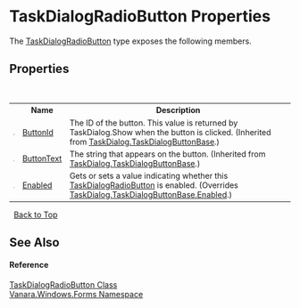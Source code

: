 # TaskDialogRadioButton Properties
 

The <a href="3137c60c-4082-c99f-21cc-9bc183e9cbe4">TaskDialogRadioButton</a> type exposes the following members.


## Properties
&nbsp;<table><tr><th></th><th>Name</th><th>Description</th></tr><tr><td>![Public property](media/pubproperty.gif "Public property")</td><td><a href="f44af4ca-fb5a-c0be-23fe-6bf7e85eb981">ButtonId</a></td><td>
The ID of the button. This value is returned by TaskDialog.Show when the button is clicked.
 (Inherited from <a href="0d000645-81f6-42fb-27aa-bb7efd7b0c14">TaskDialog.TaskDialogButtonBase</a>.)</td></tr><tr><td>![Public property](media/pubproperty.gif "Public property")</td><td><a href="23413ad8-e26c-2cd3-010b-e72f430ca2de">ButtonText</a></td><td>
The string that appears on the button.
 (Inherited from <a href="0d000645-81f6-42fb-27aa-bb7efd7b0c14">TaskDialog.TaskDialogButtonBase</a>.)</td></tr><tr><td>![Public property](media/pubproperty.gif "Public property")</td><td><a href="5803f606-06e7-ca1e-707c-16cfdec91d31">Enabled</a></td><td>
Gets or sets a value indicating whether this <a href="3137c60c-4082-c99f-21cc-9bc183e9cbe4">TaskDialogRadioButton</a> is enabled.
 (Overrides <a href="e54fe619-8772-9b94-f8c3-77026187ee54">TaskDialog.TaskDialogButtonBase.Enabled</a>.)</td></tr></table>&nbsp;
<a href="#taskdialogradiobutton-properties">Back to Top</a>

## See Also


#### Reference
<a href="3137c60c-4082-c99f-21cc-9bc183e9cbe4">TaskDialogRadioButton Class</a><br /><a href="c580cf52-4028-70db-28d0-f9b1abc03861">Vanara.Windows.Forms Namespace</a><br />